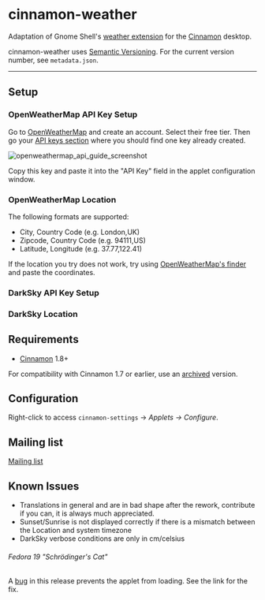 # cinnamon-weather

Adaptation of Gnome Shell's [weather extension](https://github.com/simon04/gnome-shell-extension-weather) for the [Cinnamon](http://cinnamon.linuxmint.com) desktop.

cinnamon-weather uses [Semantic Versioning](http://semver.org/).  For the current version number, see `metadata.json`.  

----
## Setup
### OpenWeatherMap API Key Setup
Go to [OpenWeatherMap](https://openweathermap.org/) and create an account. Select their free tier. Then go your [API keys section](https://home.openweathermap.org/api_keys) where you should find one key already created.

![openweathermap_api_guide_screenshot](https://user-images.githubusercontent.com/3834659/51523797-48ef4c00-1de1-11e9-9e5b-39d0116b1468.png)

Copy this key and paste it into the "API Key" field in the applet configuration window.

### OpenWeatherMap Location
The following formats are supported:

* City, Country Code (e.g. London,UK)
* Zipcode, Country Code (e.g. 94111,US)
* Latitude, Longitude (e.g. 37.77,122.41)

If the location you try does not work, try using [OpenWeatherMap's finder](https://openweathermap.org/find) and paste the coordinates.

### DarkSky API Key Setup

### DarkSky Location

## Requirements

* [Cinnamon](https://github.com/linuxmint/Cinnamon) 1.8+ 

For compatibility with Cinnamon 1.7 or earlier, use an [archived](https://github.com/mockturtl/cinnamon-weather/tags) version.

## Configuration

Right-click to access `cinnamon-settings` -> _Applets -> Configure_.

## Mailing list
[Mailing list](http://groups.google.com/group/cinnamon-weather)

## Known Issues
* Translations in general and are in bad shape after the rework, contribute if you can, it is always much appreciated.
* Sunset/Sunrise is not displayed correctly if there is a mismatch between the Location and system timezone
* DarkSky verbose conditions are only in cm/celsius

###### Fedora 19 "Schrödinger's Cat" 

A [bug](https://github.com/mockturtl/cinnamon-weather/issues/43) in this release prevents the applet from loading.  See the link for the fix.
